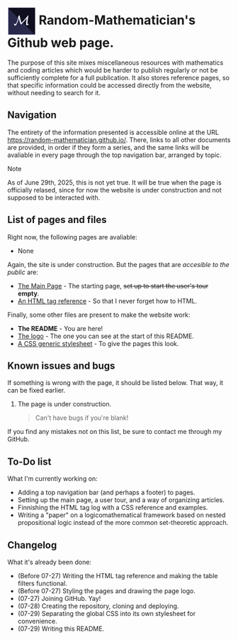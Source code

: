 <link rel="stylesheet" href="/RMstyle.css">

# <img src="/icon.png" alt="[Logo]" style="vertical-align:middle"> Random-Mathematician's Github web page. 

The purpose of this site mixes miscellaneous resources with mathematics and coding articles which would be harder to publish regularly or not be sufficiently complete for a full publication. It also stores reference pages, so that specific information could be accessed directly from the website, without needing to search for it.

## Navigation

The entirety of the information presented is accessible online at the URL https://random-mathematician.github.io/. There, links to all other documents are provided, in order if they form a series, and the same links will be avaliable in every page through the top navigation bar, arranged by topic.

> [!NOTE]
> As of June 29th, 2025, this is not yet true. It will be true when the page is officially relased, since for now the website is under construction and not supposed to be interacted with.

## List of pages and files

Right now, the following pages are avaliable:
- None

Again, the site is under construction. But the pages that are *accesible to the public* are:
- [The Main Page](index.html) - The starting page, ~~set up to start the user's tour~~ **empty**.
- [An HTML tag reference](HTMLtaglog.html) - So that I never forget how to HTML.

Finally, some other files are present to make the website work:
- **The README** - You are here!
- [The logo](icon.png) - The one you can see at the start of this README.
- [A CSS generic stylesheet](RMstyle.css) - To give the pages this look.

## Known issues and bugs

If something is wrong with the page, it should be listed below. That way, it can be fixed earlier.
1. The page is under construction.
    > Can't have bugs if you're blank!

If you find any mistakes not on this list, be sure to contact me through my GitHub.

## To-Do list

What I'm currently working on:
- Adding a top navigation bar (and perhaps a footer) to pages.
- Setting up the main page, a user tour, and a way of organizing articles.
- Finnishing the HTML tag log with a CSS reference and examples.
- Writing a "paper" on a logicomathematical framework based on nested propositional logic instead of the more common set-theoretic approach.

## Changelog

What it's already been done:
- (Before 07-27) Writing the HTML tag reference and making the table filters functional.
- (Before 07-27) Styling the pages and drawing the page logo.
- (07-27) Joining GitHub. Yay!
- (07-28) Creating the repository, cloning and deploying.
- (07-29) Separating the global CSS into its own stylesheet for convenience.
- (07-29) Writing this README.